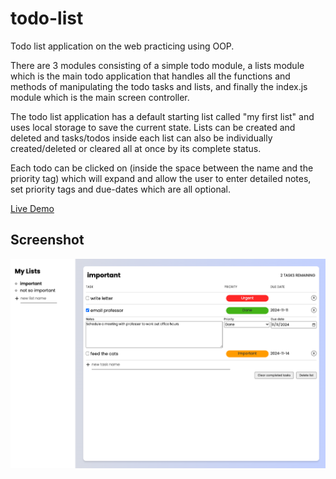 # todo-list
Todo list application on the web practicing using OOP.

There are 3 modules consisting of a simple todo module, a lists module which is the main todo application that handles all the functions and methods of manipulating the todo tasks and lists, and finally the index.js module which is the main screen controller.

The todo list application has a default starting list called "my first list" and uses local storage to save the current state. Lists can be created and deleted and tasks/todos inside each list can also be individually created/deleted or cleared all at once by its complete status.

Each todo can be clicked on (inside the space between the name and the priority tag) which will expand and allow the user to enter detailed notes, set priority tags and due-dates which are all optional.

[Live Demo](https://golfsap.github.io/todo-list/)

## Screenshot
![Screenshot](./src/screenshot.png)
